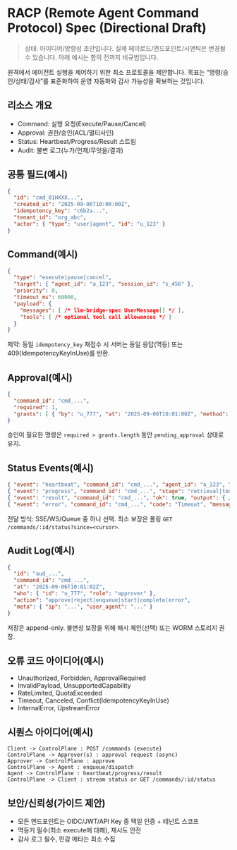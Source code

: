 # RACP (Remote Agent Command Protocol) Spec (Directional Draft)

> 상태: 아이디어/방향성 초안입니다. 실제 페이로드/엔드포인트/시맨틱은 변경될 수 있습니다. 아래 예시는 합의 전까지 비규범입니다.

원격에서 에이전트 실행을 제어하기 위한 최소 프로토콜을 제안합니다. 목표는 “명령/승인/상태/감사”를 표준화하여 운영 자동화와 감사 가능성을 확보하는 것입니다.

## 리소스 개요

- Command: 실행 요청(Execute/Pause/Cancel)
- Approval: 권한/승인(ACL/멀티사인)
- Status: Heartbeat/Progress/Result 스트림
- Audit: 불변 로그(누가/언제/무엇을/결과)

## 공통 필드(예시)

```json
{
  "id": "cmd_01HXXX...",
  "created_at": "2025-09-06T10:00:00Z",
  "idempotency_key": "c6b2a...",  
  "tenant_id": "org_abc",
  "actor": { "type": "user|agent", "id": "u_123" }
}
```

## Command(예시)

```json
{
  "type": "execute|pause|cancel",
  "target": { "agent_id": "a_123", "session_id": "s_456" },
  "priority": 0,
  "timeout_ms": 60000,
  "payload": {
    "messages": [ /* llm-bridge-spec UserMessage[] */ ],
    "tools": [ /* optional tool call allowances */ ]
  }
}
```

제약: 동일 `idempotency_key` 재접수 시 서버는 동일 응답(멱등) 또는 409(IdempotencyKeyInUse)를 반환.

## Approval(예시)

```json
{
  "command_id": "cmd_...",
  "required": 1,
  "grants": [ { "by": "u_777", "at": "2025-09-06T10:01:00Z", "method": "acl|signature" } ]
}
```

승인이 필요한 명령은 `required > grants.length` 동안 `pending_approval` 상태로 유지.

## Status Events(예시)

```json
{ "event": "heartbeat", "command_id": "cmd_...", "agent_id": "a_123", "at": "..." }
{ "event": "progress", "command_id": "cmd_...", "stage": "retrieval|tool|chat", "percent": 42 }
{ "event": "result", "command_id": "cmd_...", "ok": true, "output": { /* chat result */ } }
{ "event": "error", "command_id": "cmd_...", "code": "Timeout", "message": "..." }
```

전달 방식: SSE/WS/Queue 중 하나 선택. 최소 보장은 폴링 `GET /commands/:id/status?since=<cursor>`.

## Audit Log(예시)

```json
{
  "id": "aud_...",
  "command_id": "cmd_...",
  "at": "2025-09-06T10:01:02Z",
  "who": { "id": "u_777", "role": "approver" },
  "action": "approve|reject|enqueue|start|complete|error",
  "meta": { "ip": "...", "user_agent": "..." }
}
```

저장은 append-only. 불변성 보장을 위해 해시 체인(선택) 또는 WORM 스토리지 권장.

## 오류 코드 아이디어(예시)

- Unauthorized, Forbidden, ApprovalRequired
- InvalidPayload, UnsupportedCapability
- RateLimited, QuotaExceeded
- Timeout, Canceled, Conflict(IdempotencyKeyInUse)
- InternalError, UpstreamError

## 시퀀스 아이디어(예시)

```
Client -> ControlPlane : POST /commands {execute}
ControlPlane -> Approver(s) : approval request (async)
Approver -> ControlPlane : approve
ControlPlane -> Agent : enqueue/dispatch
Agent -> ControlPlane : heartbeat/progress/result
ControlPlane -> Client : stream status or GET /commands/:id/status
```

## 보안/신뢰성(가이드 제안)

- 모든 엔드포인트는 OIDC/JWT/API Key 중 택일 인증 + 테넌트 스코프
- 멱등키 필수(최소 execute에 대해), 재시도 안전
- 감사 로그 필수, 민감 메타는 최소 수집
